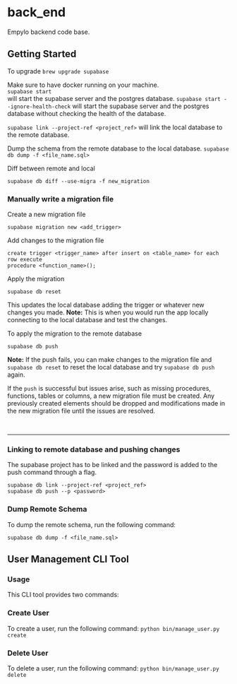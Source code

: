 # back_end
Empylo backend code base.

## Getting Started
To upgrade `brew upgrade supabase`

Make sure to have docker running on your machine.<br>
`supabase start` <br>
will start the supabase server and the postgres database.
`supabase start --ignore-health-check` will start the supabase server and the postgres database without checking the health of the database.

`supabase link --project-ref <project_ref>` will link the local database to the remote database.

Dump the schema from the remote database to the local database.
`supabase db dump -f <file_name.sql>`

Diff between remote and local
```
supabase db diff --use-migra -f new_migration
```

### Manually write a migration file

Create a new migration file
```
supabase migration new <add_trigger>
```

Add changes to the migration file
```
create trigger <trigger_name> after insert on <table_name> for each row execute
procedure <function_name>();
```

Apply the migration
```
supabase db reset
```

This updates the local database adding the trigger or whatever new changes you made.
**Note:** This is when you would run the app locally connecting to the local 
database and test the changes.
<br>

To apply the migration to the remote database
```
supabase db push
```
**Note:** If the push fails, you can make changes to the migration file and `supabase db reset` to reset the local database and try `supabase db push` again.

If the `push` is successful but issues arise, such as missing procedures, functions, tables or columns, a new migration file must be created. Any previously created elements should be dropped and modifications made in the new migration file until the issues are resolved.

<br>

---
### Linking to remote database and pushing changes

The supabase project has to be linked and the password is added to the push
command through a flag.
```
supabase db link --project-ref <project_ref>
supabase db push --p <password>
```

### Dump Remote Schema

To dump the remote schema, run the following command:

```
supabase db dump -f <file_name.sql>
```

## User Management CLI Tool

### Usage

This CLI tool provides two commands:

### Create User

To create a user, run the following command:
`python bin/manage_user.py create`

### Delete User

To delete a user, run the following command:
`python bin/manage_user.py delete`
